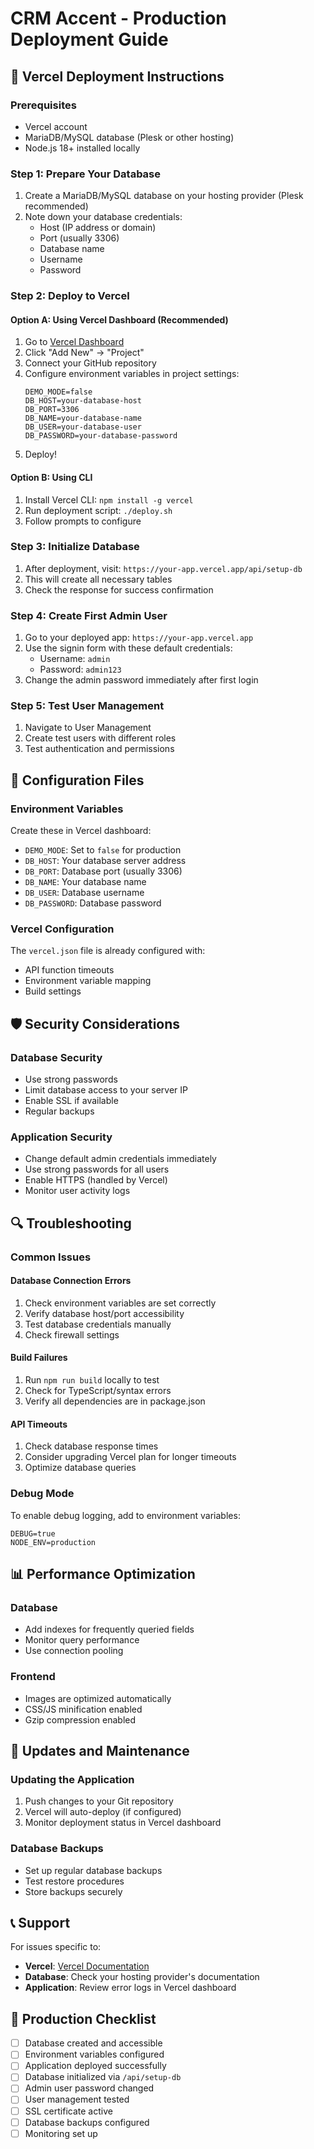 # CRM Accent - Production Deployment Guide

## 🚀 Vercel Deployment Instructions

### Prerequisites
- Vercel account
- MariaDB/MySQL database (Plesk or other hosting)
- Node.js 18+ installed locally

### Step 1: Prepare Your Database
1. Create a MariaDB/MySQL database on your hosting provider (Plesk recommended)
2. Note down your database credentials:
   - Host (IP address or domain)
   - Port (usually 3306)
   - Database name
   - Username
   - Password

### Step 2: Deploy to Vercel

#### Option A: Using Vercel Dashboard (Recommended)
1. Go to [Vercel Dashboard](https://vercel.com/dashboard)
2. Click "Add New" → "Project"
3. Connect your GitHub repository
4. Configure environment variables in project settings:
   ```
   DEMO_MODE=false
   DB_HOST=your-database-host
   DB_PORT=3306
   DB_NAME=your-database-name
   DB_USER=your-database-user
   DB_PASSWORD=your-database-password
   ```
5. Deploy!

#### Option B: Using CLI
1. Install Vercel CLI: `npm install -g vercel`
2. Run deployment script: `./deploy.sh`
3. Follow prompts to configure

### Step 3: Initialize Database
1. After deployment, visit: `https://your-app.vercel.app/api/setup-db`
2. This will create all necessary tables
3. Check the response for success confirmation

### Step 4: Create First Admin User
1. Go to your deployed app: `https://your-app.vercel.app`
2. Use the signin form with these default credentials:
   - Username: `admin`
   - Password: `admin123`
3. Change the admin password immediately after first login

### Step 5: Test User Management
1. Navigate to User Management
2. Create test users with different roles
3. Test authentication and permissions

## 🔧 Configuration Files

### Environment Variables
Create these in Vercel dashboard:
- `DEMO_MODE`: Set to `false` for production
- `DB_HOST`: Your database server address
- `DB_PORT`: Database port (usually 3306)
- `DB_NAME`: Your database name
- `DB_USER`: Database username
- `DB_PASSWORD`: Database password

### Vercel Configuration
The `vercel.json` file is already configured with:
- API function timeouts
- Environment variable mapping
- Build settings

## 🛡️ Security Considerations

### Database Security
- Use strong passwords
- Limit database access to your server IP
- Enable SSL if available
- Regular backups

### Application Security
- Change default admin credentials immediately
- Use strong passwords for all users
- Enable HTTPS (handled by Vercel)
- Monitor user activity logs

## 🔍 Troubleshooting

### Common Issues

#### Database Connection Errors
1. Check environment variables are set correctly
2. Verify database host/port accessibility
3. Test database credentials manually
4. Check firewall settings

#### Build Failures
1. Run `npm run build` locally to test
2. Check for TypeScript/syntax errors
3. Verify all dependencies are in package.json

#### API Timeouts
1. Check database response times
2. Consider upgrading Vercel plan for longer timeouts
3. Optimize database queries

### Debug Mode
To enable debug logging, add to environment variables:
```
DEBUG=true
NODE_ENV=production
```

## 📊 Performance Optimization

### Database
- Add indexes for frequently queried fields
- Monitor query performance
- Use connection pooling

### Frontend
- Images are optimized automatically
- CSS/JS minification enabled
- Gzip compression enabled

## 🔄 Updates and Maintenance

### Updating the Application
1. Push changes to your Git repository
2. Vercel will auto-deploy (if configured)
3. Monitor deployment status in Vercel dashboard

### Database Backups
- Set up regular database backups
- Test restore procedures
- Store backups securely

## 📞 Support

For issues specific to:
- **Vercel**: [Vercel Documentation](https://vercel.com/docs)
- **Database**: Check your hosting provider's documentation
- **Application**: Review error logs in Vercel dashboard

## 🎯 Production Checklist

- [ ] Database created and accessible
- [ ] Environment variables configured
- [ ] Application deployed successfully
- [ ] Database initialized via `/api/setup-db`
- [ ] Admin user password changed
- [ ] User management tested
- [ ] SSL certificate active
- [ ] Database backups configured
- [ ] Monitoring set up
